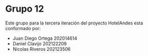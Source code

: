 # Grupo 12
Este grupo para la tercera iteración del proyecto HotelAndes esta conformado por:

- Juan Diego Ortega 202014614
- Daniel Clavijo 202122209
- Nicolas Riveros 202123506
